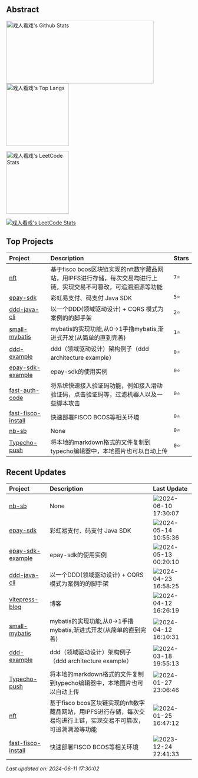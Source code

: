 ## Abstract
<p>
  <img src="https://github-readme-stats.vercel.app/api?username=nb-sb&show_icons=true&hide_border=true" alt="戏人看戏's Github Stats"  width="400px" height="170px"/>
  <img src="https://github-readme-stats.vercel.app/api/top-langs/?username=nb-sb&layout=compact&hide_border=true&langs_count=10" alt="戏人看戏's Top Langs"  height="170px"  /> 
</p>

<a href="#">
<div>
  <span >
    <img src="https://stats.justsong.cn/api/leetcode/?username=nbsb&cn=true" alt="戏人看戏's LeetCode Stats" height="170px" />
  </span>
</div>
<p>
  <img src="https://skillicons.dev/icons?i=c,cpp,go,py,html,css,js,nodejs,java,md,pytorch,tensorflow,flask,fastapi,express,qt,react,cmake,docker,git,linux,nginx,mysql,redis,sqlite,githubactions,heroku,vercel,visualstudio,vscode" alt="戏人看戏's LeetCode Stats"  />
</p>


</a>



## Top Projects
|Project|Description|Stars|
|:--|:--|:--|
|[nft](https://github.com/nb-sb/nft)|基于fisco bcos区块链实现的nft数字藏品网站，用IPFS进行存储，每次交易均进行上链，实现交易不可篡改，可追溯溯源等功能|`7⭐`|
|[epay-sdk](https://github.com/nb-sb/epay-sdk)|彩虹易支付、码支付 Java SDK|`5⭐`|
|[ddd-java-cli](https://github.com/nb-sb/ddd-java-cli)|以一个DDD(领域驱动设计) + CQRS 模式为案例的的脚手架|`2⭐`|
|[small-mybatis](https://github.com/nb-sb/small-mybatis)|mybatis的实现功能,从0->1手撸mybatis,渐进式开发(从简单的直到完善)|`1⭐`|
|[ddd-example](https://github.com/nb-sb/ddd-example)|ddd（领域驱动设计）架构例子（ddd architecture example）|`0⭐`|
|[epay-sdk-example](https://github.com/nb-sb/epay-sdk-example)|epay-sdk的使用实例|`0⭐`|
|[fast-auth-code](https://github.com/nb-sb/fast-auth-code)|将系统快速接入验证码功能，例如接入滑动验证码，点击验证码等，过滤机器人以及一些脚本攻击|`0⭐`|
|[fast-fisco-install](https://github.com/nb-sb/fast-fisco-install)|快速部署FISCO BCOS等相关环境|`0⭐`|
|[nb-sb](https://github.com/nb-sb/nb-sb)|None|`0⭐`|
|[Typecho-push](https://github.com/nb-sb/Typecho-push)|将本地的markdown格式的文件复制到typecho编辑器中，本地图片也可以自动上传|`0⭐`|

## Recent Updates
|Project|Description|Last Update|
|:--|:--|:--|
|[nb-sb](https://github.com/nb-sb/nb-sb)|None|![2024-06-10 17:30:07](https://img.shields.io/badge/2024--06--10-17%3A30%3A07-brightgreen?style=flat-square)|
|[epay-sdk](https://github.com/nb-sb/epay-sdk)|彩虹易支付、码支付 Java SDK|![2024-05-14 10:55:36](https://img.shields.io/badge/2024--05--14-10%3A55%3A36-brightgreen?style=flat-square)|
|[epay-sdk-example](https://github.com/nb-sb/epay-sdk-example)|epay-sdk的使用实例|![2024-05-13 00:20:10](https://img.shields.io/badge/2024--05--13-00%3A20%3A10-brightgreen?style=flat-square)|
|[ddd-java-cli](https://github.com/nb-sb/ddd-java-cli)|以一个DDD(领域驱动设计) + CQRS 模式为案例的的脚手架|![2024-04-23 16:58:25](https://img.shields.io/badge/2024--04--23-16%3A58%3A25-brightgreen?style=flat-square)|
|[vitepress-blog](https://github.com/nb-sb/vitepress-blog)|博客|![2024-04-12 16:26:19](https://img.shields.io/badge/2024--04--12-16%3A26%3A19-brightgreen?style=flat-square)|
|[small-mybatis](https://github.com/nb-sb/small-mybatis)|mybatis的实现功能,从0->1手撸mybatis,渐进式开发(从简单的直到完善)|![2024-04-12 16:10:31](https://img.shields.io/badge/2024--04--12-16%3A10%3A31-brightgreen?style=flat-square)|
|[ddd-example](https://github.com/nb-sb/ddd-example)|ddd（领域驱动设计）架构例子（ddd architecture example）|![2024-03-18 19:55:13](https://img.shields.io/badge/2024--03--18-19%3A55%3A13-brightgreen?style=flat-square)|
|[Typecho-push](https://github.com/nb-sb/Typecho-push)|将本地的markdown格式的文件复制到typecho编辑器中，本地图片也可以自动上传|![2024-01-27 23:06:46](https://img.shields.io/badge/2024--01--27-23%3A06%3A46-brightgreen?style=flat-square)|
|[nft](https://github.com/nb-sb/nft)|基于fisco bcos区块链实现的nft数字藏品网站，用IPFS进行存储，每次交易均进行上链，实现交易不可篡改，可追溯溯源等功能|![2024-01-25 16:47:12](https://img.shields.io/badge/2024--01--25-16%3A47%3A12-brightgreen?style=flat-square)|
|[fast-fisco-install](https://github.com/nb-sb/fast-fisco-install)|快速部署FISCO BCOS等相关环境|![2023-12-24 22:41:33](https://img.shields.io/badge/2023--12--24-22%3A41%3A33-brightgreen?style=flat-square)|



*Last updated on: 2024-06-11 17:30:02*
